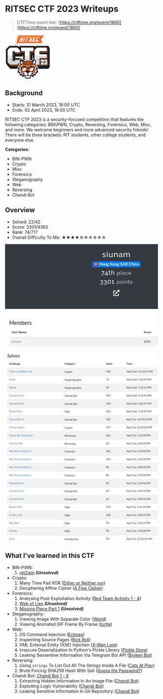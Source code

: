 # RITSEC CTF 2023 Writeups

> CTFTime event link: [https://ctftime.org/event/1860](https://ctftime.org/event/1860)

![](https://github.com/siunam321/CTF-Writeups/blob/main/RITSEC-CTF-2023/images/banner.png)

## Background

- Starts: 31 March 2023, 16:00 UTC
- Ends: 02 April 2023, 16:00 UTC

RITSEC CTF 2023 is a security-focused competition that features the following categories: BIN\PWN, Crypto, Reversing, Forensics, Web, Misc, and more. We welcome beginners and more advanced security friends! There will be three brackets: RIT students, other college students, and everyone else.

**Categories:**

- BIN-PWN
- Crypto
- Misc
- Forensics
- Steganography
- Web
- Reversing
- Chandi Bot

## Overview

- Solved: 22/42
- Score: 3301/9362
- Rank: 74/717
- Overall Difficulty To Me: ★★★★☆☆☆☆☆☆

![](https://github.com/siunam321/CTF-Writeups/blob/main/RITSEC-CTF-2023/images/score.png)

![](https://github.com/siunam321/CTF-Writeups/blob/main/RITSEC-CTF-2023/images/solves.png)

## What I've learned in this CTF

- BIN-PWN:
    1. [ret2win](https://github.com/siunam321/CTF-Writeups/blob/main/RITSEC-CTF-2023/BIN-PWN/ret2win/README.md) ***(Unsolved)***
- Crypto:
    1. Many Time Pad XOR ([Either or Neither nor](https://github.com/siunam321/CTF-Writeups/blob/main/RITSEC-CTF-2023/Crypto/Either-or-Neither-nor/README.md))
    2. Deciphering Affine Cipher ([A Fine Cipher](https://github.com/siunam321/CTF-Writeups/blob/main/RITSEC-CTF-2023/Crypto/A-Fine-Cipher/README.md))
- Forensics:
    1. Analysing Post-Exploitation Activity ([Red Team Activity 1 - 4](https://github.com/siunam321/CTF-Writeups/blob/main/RITSEC-CTF-2023/Forensics/Red-Team-Activity-1-4/README.md))
    5. [Web of Lies](https://github.com/siunam321/CTF-Writeups/blob/main/RITSEC-CTF-2023/Forensics/Web-of-Lies/README.md) ***(Unsolved)***
    6. [Missing Piece Part 1](https://github.com/siunam321/CTF-Writeups/blob/main/RITSEC-CTF-2023/Forensics/Missing-Piece-Part-1/README.md) ***(Unsolved)***
- Steganography:
    1. Viewing Image With Separate Color ([Weird](https://github.com/siunam321/CTF-Writeups/blob/main/RITSEC-CTF-2023/Steganography/Weird/README.md))
    2. Viewing Animated GIF Frame By Frame ([turtle](https://github.com/siunam321/CTF-Writeups/blob/main/RITSEC-CTF-2023/Steganography/turtle/README.md))
- Web:
    1. OS Command Injection ([Echoes](https://github.com/siunam321/CTF-Writeups/blob/main/RITSEC-CTF-2023/Web/Echoes/README.md))
    2. Inspecting Source Pages ([Rick Roll](https://github.com/siunam321/CTF-Writeups/blob/main/RITSEC-CTF-2023/Web/Rick-Roll/README.md))
    3. XML External Entity (XXE) Injection ([X-Men Lore](https://github.com/siunam321/CTF-Writeups/blob/main/RITSEC-CTF-2023/Web/X-Men-Lore/README.md))
    4. Insecure Deserialization In Python's Pickle Library ([Pickle Store](https://github.com/siunam321/CTF-Writeups/blob/main/RITSEC-CTF-2023/Web/Pickle-Store/README.md))
    5. Leaking Sensentive Information Via Telegram Bot API ([Broken Bot](https://github.com/siunam321/CTF-Writeups/blob/main/RITSEC-CTF-2023/Web/Broken-Bot/README.md))
- Reversing:
    1. Using `strings` To List Out All The Strings Inside A File ([Cats At Play](https://github.com/siunam321/CTF-Writeups/blob/main/RITSEC-CTF-2023/Reversing/Cats-At-Play/README.md))
    2. Brute Forcing SHA256 Hash With Salt ([Guess the Password?](https://github.com/siunam321/CTF-Writeups/blob/main/RITSEC-CTF-2023/Reversing/Guess-the-Password/README.md))
- Chandi Bot:
    [Chandi Bot 1 - 6](https://github.com/siunam321/CTF-Writeups/blob/main/RITSEC-CTF-2023/Chandi-Bot/Chandi-Bot-1-6/README.md)
    1. Extracting Hidden Information In An Image File ([Chandi Bot](https://github.com/siunam321/CTF-Writeups/blob/main/RITSEC-CTF-2023/Chandi-Bot/Chandi-Bot-1-6/README.md#chandi-bot-3))
    2. Exploiting Logic Vulnerability ([Chandi Bot](https://github.com/siunam321/CTF-Writeups/blob/main/RITSEC-CTF-2023/Chandi-Bot/Chandi-Bot-1-6/README.md#chandi-bot-4))
    3. Leaking Sensitive Information In Git Repository ([Chandi Bot](https://github.com/siunam321/CTF-Writeups/blob/main/RITSEC-CTF-2023/Chandi-Bot/Chandi-Bot-1-6/README.md#chandi-bot-6))